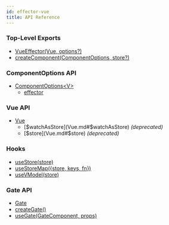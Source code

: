 ```yaml
---
id: effector-vue
title: API Reference
---
```


### Top-Level Exports

- [VueEffector(Vue, options?)](VueEffector.md)
- [createComponent(ComponentOptions, store?)](createComponent.md)

### ComponentOptions API

- [ComponentOptions\<V\>](ComponentOptions.md)
  - [effector](ComponentOptions.md#effector)

### Vue API

- [Vue](Vue.md)
  - [$watchAsStore](Vue.md#$watchAsStore) _(deprecated)_
  - [$store](Vue.md#$store) _(deprecated)_

### Hooks

- [useStore(store)](./useStore.md)
- [useStoreMap({store, keys, fn})](./useStoreMap.md)
- [useVModel(store)](./useVModel.md)

### Gate API

- [Gate](Gate.md)
- [createGate()](./createGate.md)
- [useGate(GateComponent, props)](./useGate.md)
